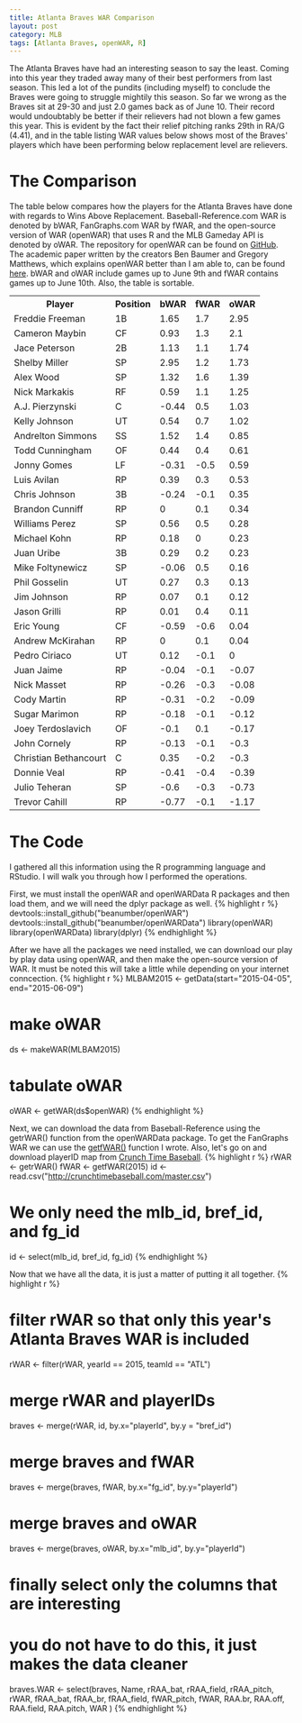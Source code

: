 ```yaml
---
title: Atlanta Braves WAR Comparison
layout: post
category: MLB
tags: [Atlanta Braves, openWAR, R]
---
```


The Atlanta Braves have had an interesting season to say the least. Coming into 
this year they traded away many of their best performers from last season. This 
led a lot of the pundits (including myself) to conclude the Braves were going to 
struggle mightily this season. So far we wrong as the Braves sit at 29-30 and just 
2.0 games back as of June 10. Their record would undoubtably be better if their 
relievers had not blown a few games this year. This is evident by the fact their 
relief pitching ranks 29th in RA/G (4.41), and in the table listing WAR values 
below shows most of the Braves' players which have been performing below 
replacement level are relievers.

# The Comparison
The table below compares how the players for the Atlanta Braves have done with 
regards to Wins Above Replacement. Baseball-Reference.com WAR is denoted by bWAR, 
FanGraphs.com WAR by fWAR, and the open-source version of WAR (openWAR) that 
uses R and the MLB Gameday API is denoted by oWAR. The repository for openWAR can
be found on [GitHub](https://github.com/beanumber/openWAR). The academic 
paper written by the creators Ben Baumer and Gregory Matthews, which explains openWAR 
better than I am able to, can be found [here](http://arxiv.org/pdf/1312.7158v3.pdf).
bWAR and oWAR include games up to June 9th and fWAR contains games up to 
June 10th. Also, the table is sortable.

<table class="sortable" style="margin: 0px auto;">
    <tr>
        <th>Player</th>
        <th>Position</th>
        <th>bWAR</th>
        <th>fWAR</th>
        <th>oWAR</th>
    </tr>
    <tr>
        <td>Freddie Freeman</td>
        <td>1B</td>
        <td>1.65</td>
        <td>1.7</td>
        <td>2.95</td>
    </tr>
    <tr>
        <td>Cameron Maybin</td>
        <td>CF</td>
        <td>0.93</td>
        <td>1.3</td>
        <td>2.1</td>
    </tr>
    <tr>
        <td>Jace Peterson</td>
        <td>2B</td>
        <td>1.13</td>
        <td>1.1</td>
        <td>1.74</td>
    </tr>
    <tr>
        <td>Shelby Miller</td>
        <td>SP</td>
        <td>2.95</td>
        <td>1.2</td>
        <td>1.73</td>
    </tr>
    <tr>
        <td>Alex Wood</td>
        <td>SP</td>
        <td>1.32</td>
        <td>1.6</td>
        <td>1.39</td>
    </tr>
    <tr>
        <td>Nick Markakis</td>
        <td>RF</td>
        <td>0.59</td>
        <td>1.1</td>
        <td>1.25</td>
    </tr>
    <tr>
        <td>A.J. Pierzynski</td>
        <td>C</td>
        <td>-0.44</td>
        <td>0.5</td>
        <td>1.03</td>
    </tr>
    <tr>
        <td>Kelly Johnson</td>
        <td>UT</td>
        <td>0.54</td>
        <td>0.7</td>
        <td>1.02</td>
    </tr>
    <tr>
        <td>Andrelton Simmons</td>
        <td>SS</td>
        <td>1.52</td>
        <td>1.4</td>
        <td>0.85</td>
    </tr>
    <tr>
        <td>Todd Cunningham</td>
        <td>OF</td>
        <td>0.44</td>
        <td>0.4</td>
        <td>0.61</td>
    </tr>
    <tr>
        <td>Jonny Gomes</td>
        <td>LF</td>
        <td>-0.31</td>
        <td>-0.5</td>
        <td>0.59</td>
    </tr>
    <tr>
        <td>Luis Avilan</td>
        <td>RP</td>
        <td>0.39</td>
        <td>0.3</td>
        <td>0.53</td>
    </tr>
    <tr>
        <td>Chris Johnson</td>
        <td>3B</td>
        <td>-0.24</td>
        <td>-0.1</td>
        <td>0.35</td>
    </tr>
    <tr>
        <td>Brandon Cunniff</td>
        <td>RP</td>
        <td>0</td>
        <td>0.1</td>
        <td>0.34</td>
    </tr>
    <tr>
        <td>Williams Perez</td>
        <td>SP</td>
        <td>0.56</td>
        <td>0.5</td>
        <td>0.28</td>
    </tr>
    <tr>
        <td>Michael Kohn</td>
        <td>RP</td>
        <td>0.18</td>
        <td>0</td>
        <td>0.23</td>
    </tr>
    <tr>
        <td>Juan Uribe</td>
        <td>3B</td>
        <td>0.29</td>
        <td>0.2</td>
        <td>0.23</td>
    </tr>
    <tr>
        <td>Mike Foltynewicz</td>
        <td>SP</td>
        <td>-0.06</td>
        <td>0.5</td>
        <td>0.16</td>
    </tr>
    <tr>
        <td>Phil Gosselin</td>
        <td>UT</td>
        <td>0.27</td>
        <td>0.3</td>
        <td>0.13</td>
    </tr>
    <tr>
        <td>Jim Johnson</td>
        <td>RP</td>
        <td>0.07</td>
        <td>0.1</td>
        <td>0.12</td>
    </tr>
    <tr>
        <td>Jason Grilli</td>
        <td>RP</td>
        <td>0.01</td>
        <td>0.4</td>
        <td>0.11</td>
    </tr>
    <tr>
        <td>Eric Young</td>
        <td>CF</td>
        <td>-0.59</td>
        <td>-0.6</td>
        <td>0.04</td>
    </tr>
    <tr>
        <td>Andrew McKirahan</td>
        <td>RP</td>
        <td>0</td>
        <td>0.1</td>
        <td>0.04</td>
    </tr>
    <tr>
        <td>Pedro Ciriaco</td>
        <td>UT</td>
        <td>0.12</td>
        <td>-0.1</td>
        <td>0</td>
    </tr>
    <tr>
        <td>Juan Jaime</td>
        <td>RP</td>
        <td>-0.04</td>
        <td>-0.1</td>
        <td>-0.07</td>
    </tr>
    <tr>
        <td>Nick Masset</td>
        <td>RP</td>
        <td>-0.26</td>
        <td>-0.3</td>
        <td>-0.08</td>
    </tr>
    <tr>
        <td>Cody Martin</td>
        <td>RP</td>
        <td>-0.31</td>
        <td>-0.2</td>
        <td>-0.09</td>
    </tr>
    <tr>
        <td>Sugar Marimon</td>
        <td>RP</td>
        <td>-0.18</td>
        <td>-0.1</td>
        <td>-0.12</td>
    </tr>
    <tr>
        <td>Joey Terdoslavich</td>
        <td>OF</td>
        <td>-0.1</td>
        <td>0.1</td>
        <td>-0.17</td>
    </tr>
    <tr>
        <td>John Cornely</td>
        <td>RP</td>
        <td>-0.13</td>
        <td>-0.1</td>
        <td>-0.3</td>
    </tr>
    <tr>
        <td>Christian Bethancourt</td>
        <td>C</td>
        <td>0.35</td>
        <td>-0.2</td>
        <td>-0.3</td>
    </tr>
    <tr>
        <td>Donnie Veal</td>
        <td>RP</td>
        <td>-0.41</td>
        <td>-0.4</td>
        <td>-0.39</td>
    </tr>
    <tr>
        <td>Julio Teheran</td>
        <td>SP</td>
        <td>-0.6</td>
        <td>-0.3</td>
        <td>-0.73</td>
    </tr>
    <tr>
        <td>Trevor Cahill</td>
        <td>RP</td>
        <td>-0.77</td>
        <td>-0.1</td>
        <td>-1.17</td>
    </tr>
</table>

# The Code
I gathered all this information using the R programming language and RStudio. 
I will walk you through how I performed the operations. 

First, we must install the openWAR and openWARData R packages and then load 
them, and we will need the dplyr package as well.
{% highlight r %}
devtools::install_github("beanumber/openWAR")
devtools::install_github("beanumber/openWARData")
library(openWAR)
library(openWARData)
library(dplyr)
{% endhighlight %}

After we have all the packages we need installed, we can download our play by 
play data using openWAR, and then make the open-source version of WAR. It must 
be noted this will take a little while depending on your internet conncection.
{% highlight r %}
MLBAM2015 <- getData(start="2015-04-05", end="2015-06-09")
# make oWAR
ds <- makeWAR(MLBAM2015)
# tabulate oWAR
oWAR <- getWAR(ds$openWAR)
{% endhighlight %}

Next, we can download the data from Baseball-Reference using the getrWAR() 
function from the openWARData package. To get the FanGraphs WAR we can use 
the [getfWAR()](/assets/getfWAR.R) function I wrote. 
Also, let's go on and download playerID map from [Crunch Time Baseball](http://crunchtimebaseball.com).
{% highlight r %}
rWAR <- getrWAR()
fWAR <- getfWAR(2015)
id <- read.csv("http://crunchtimebaseball.com/master.csv")
# We only need the mlb_id, bref_id, and fg_id 
id <- select(mlb_id, bref_id, fg_id)
{% endhighlight %}

Now that we have all the data, it is just a matter of putting it all together.
{% highlight r %}
# filter rWAR so that only this year's Atlanta Braves WAR is included
rWAR <- filter(rWAR, yearId == 2015, teamId == "ATL")
# merge rWAR and playerIDs
braves <- merge(rWAR, id, by.x="playerId", by.y = "bref_id")
# merge braves and fWAR
braves <- merge(braves, fWAR, by.x="fg_id", by.y="playerId")
# merge braves and oWAR
braves <- merge(braves, oWAR, by.x="mlb_id", by.y="playerId")
# finally select only the columns that are interesting 
# you do not have to do this, it just makes the data cleaner
braves.WAR <- select(braves, Name, rRAA_bat, rRAA_field, rRAA_pitch, rWAR, 
                            fRAA_bat, fRAA_br, fRAA_field, fWAR_pitch, fWAR, 
                            RAA.br, RAA.off, RAA.field, RAA.pitch, WAR )
{% endhighlight %}
